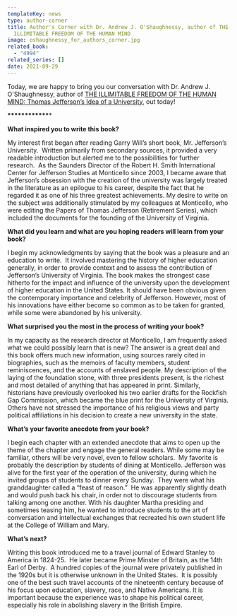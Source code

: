 ```yaml
---
templateKey: news
type: author-corner
title: Author's Corner with Dr. Andrew J. O'Shaughnessy, author of THE
  ILLIMITABLE FREEDOM OF THE HUMAN MIND
image: oshaughnessy_for_authors_corner.jpg
related_book:
  - "4994"
related_series: []
date: 2021-09-29
---
```

Today, we are happy to bring you our conversation with Dr. Andrew J. O'Shaughnessy, author of [THE ILLIMITABLE FREEDOM OF THE HUMAN MIND: Thomas Jefferson’s Idea of a University](https://www.upress.virginia.edu/title/4994), out today!

**\*\*\*\*\*\*\*\*\*\*\*\****

**What inspired you to write this book?**

My interest first began after reading Garry Will’s short book, Mr. Jefferson’s University.  Written primarily from secondary sources, it provided a very readable introduction but alerted me to the possibilities for further research.  As the Saunders Director of the Robert H. Smith International Center for Jefferson Studies at Monticello since 2003, I became aware that Jefferson’s obsession with the creation of the university was largely treated in the literature as an epilogue to his career, despite the fact that he regarded it as one of his three greatest achievements. My desire to write on the subject was additionally stimulated by my colleagues at Monticello, who were editing the Papers of Thomas Jefferson (Retirement Series), which included the documents for the founding of the University of Virginia.

**What did you learn and what are you hoping readers will learn from your book?**

I begin my acknowledgments by saying that the book was a pleasure and an education to write.  It involved mastering the history of higher education generally, in order to provide context and to assess the contribution of Jefferson’s University of Virginia. The book makes the strongest case hitherto for the impact and influence of the university upon the development of higher education in the United States. It should have been obvious given the contemporary importance and celebrity of Jefferson. However, most of his innovations have either become so common as to be taken for granted, while some were abandoned by his university.

**What surprised you the most in the process of writing your book?**

In my capacity as the research director at Monticello, I am frequently asked what we could possibly learn that is new? The answer is a great deal and this book offers much new information, using sources rarely cited in biographies, such as the memoirs of faculty members, student reminiscences, and the accounts of enslaved people. My description of the laying of the foundation stone, with three presidents present, is the richest and most detailed of anything that has appeared in print. Similarly, historians have previously overlooked his two earlier drafts for the Rockfish Gap Commission, which became the blue print for the University of Virginia. Others have not stressed the importance of his religious views and party political affiliations in his decision to create a new university in the state.

**What’s your favorite anecdote from your book?**

I begin each chapter with an extended anecdote that aims to open up the theme of the chapter and engage the general readers. While some may be familiar, others will be very novel, even to fellow scholars.  My favorite is probably the description by students of dining at Monticello. Jefferson was alive for the first year of the operation of the university, during which he invited groups of students to dinner every Sunday.  They were what his granddaughter called a “feast of reason.”  He was apparently slightly death and would push back his chair, in order not to discourage students from talking among one another. With his daughter Martha presiding and sometimes teasing him, he wanted to introduce students to the art of conversation and intellectual exchanges that recreated his own student life at the College of William and Mary.

**What’s next?**

Writing this book introduced me to a travel journal of Edward Stanley to America in 1824-25.  He later became Prime Minster of Britain, as the 14th Earl of Derby.  A hundred copies of the journal were privately published in the 1920s but it is otherwise unknown in the United States.  It is possibly one of the best such travel accounts of the nineteenth century because of his focus upon education, slavery, race, and Native Americans. It is important because the experience was to shape his political career, especially his role in abolishing slavery in the British Empire.